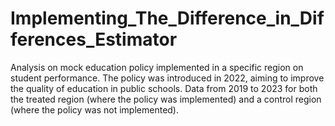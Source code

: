 # Implementing_The_Difference_in_Differences_Estimator
Analysis on mock education policy implemented in a specific region on student performance. The policy was introduced in 2022, aiming to improve the quality of education in public schools. Data from 2019 to 2023 for both the treated region (where the policy was implemented) and a control region (where the policy was not implemented).
